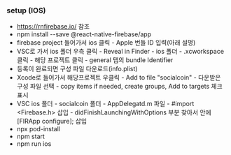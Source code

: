 ### setup (IOS)

- https://rnfirebase.io/ 참조
- npm install --save @react-native-firebase/app
- firebase project 들어가서 ios 클릭 - Apple 번들 ID 입력(아래 설명)
- VSC로 가서 ios 폴더 우측 클릭 - Reveal in Finder - ios 폴더 - .xcworkspace 클릭 - 해당 프로젝트 클릭 - general 탭의 bundle Identifier
- 등록이 완료되면 구성 파일 다운로드(info.plist)
- Xcode로 들어가서 해당프로젝트 우클릭 - Add to file "socialcoin" - 다운받은 구성 파일 선택 - copy items if needed, create groups, Add to targets 체크 표시
- VSC ios 폴더 - socialcoin 폴더 - AppDelegatd.m 파일 - #import <Firebase.h> 삽입 - didFinishLaunchingWithOptions 부분 찾아서 안에 [FIRApp configure]; 삽입
- npx pod-install
- npm start
- npm run ios
